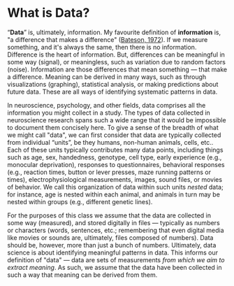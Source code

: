 # What is Data?

“**Data**” is, ultimately, information. My favourite definition of **information** is, "a difference that makes a difference" ([Bateson, 1972](https://en.wikipedia.org/wiki/Steps_to_an_Ecology_of_Mind)). If we measure something, and it's always the same, then there is no information. Difference is the heart of information. But, differences can be meaningful in some way (signal), or meaningless, such as variation due to random factors (noise). Information are those differences that mean something — that make a difference. Meaning can be derived in many ways, such as through visualizations (graphing), statistical analysis, or making predictions about future data. These are all ways of identifying systematic patterns in data.

In neuroscience, psychology, and other fields, data comprises all the information you might collect in a study. The types of data collected in neuroscience research spans such a wide range that it would be impossible to document them concisely here. To give a sense of the breadth of what we might call "data", we can first consider that data are typically collected from individual “units”, be they humans, non-human animals, cells, etc.. Each of these units typically contributes many data points, including things such as age, sex, handedness, genotype, cell type, early experience (e.g., monocular deprivation), responses to questionnaires, behavioral responses (e.g., reaction times, button or lever presses, maze running patterns or times), electrophysiological measurements, images, sound files, or movies of behavior. We call this organization of data within such units *nested* data; for instance, age is nested within each animal, and animals in turn may be nested within groups (e.g., different genetic lines).

 For the purposes of this class we assume that the data are collected in some way (measured), and stored digitally in files — typically as numbers or characters (words, sentences, etc.; remembering that even digital media like movies or sounds are, ultimately, files composed of numbers). Data should be, however, more than just a bunch of numbers. Ultimately, data science is about identifying meaningful patterns in data. This informs our definition of "data" — data are sets of measurements *from which we aim to extract meaning*. As such, we assume that the data have been collected in such a way that meaning can be derived from them.
